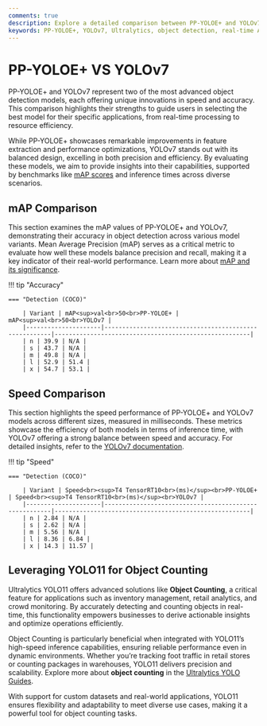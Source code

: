 ```yaml
---
comments: true
description: Explore a detailed comparison between PP-YOLOE+ and YOLOv7, two cutting-edge models in object detection. Learn how these frameworks excel in real-time AI applications, balancing speed, accuracy, and efficiency for computer vision tasks, from edge AI to cloud-based solutions.
keywords: PP-YOLOE+, YOLOv7, Ultralytics, object detection, real-time AI, edge AI, computer vision, model comparison, AI efficiency
---
```


# PP-YOLOE+ VS YOLOv7

PP-YOLOE+ and YOLOv7 represent two of the most advanced object detection models, each offering unique innovations in speed and accuracy. This comparison highlights their strengths to guide users in selecting the best model for their specific applications, from real-time processing to resource efficiency.

While PP-YOLOE+ showcases remarkable improvements in feature extraction and performance optimizations, YOLOv7 stands out with its balanced design, excelling in both precision and efficiency. By evaluating these models, we aim to provide insights into their capabilities, supported by benchmarks like [mAP scores](https://www.ultralytics.com/blog/measuring-ai-performance-to-weigh-the-impact-of-your-innovations) and inference times across diverse scenarios.

## mAP Comparison

This section examines the mAP values of PP-YOLOE+ and YOLOv7, demonstrating their accuracy in object detection across various model variants. Mean Average Precision (mAP) serves as a critical metric to evaluate how well these models balance precision and recall, making it a key indicator of their real-world performance. Learn more about [mAP and its significance](https://www.ultralytics.com/glossary/mean-average-precision-map).

!!! tip "Accuracy"

    === "Detection (COCO)"

    	| Variant | mAP<sup>val<br>50<br>PP-YOLOE+ | mAP<sup>val<br>50<br>YOLOv7 |
    	|---------------------|-------------------------------------------------------|-------------------------------------------------------|
    	| n | 39.9 | N/A |
    	| s | 43.7 | N/A |
    	| m | 49.8 | N/A |
    	| l | 52.9 | 51.4 |
    	| x | 54.7 | 53.1 |

## Speed Comparison

This section highlights the speed performance of PP-YOLOE+ and YOLOv7 models across different sizes, measured in milliseconds. These metrics showcase the efficiency of both models in terms of inference time, with YOLOv7 offering a strong balance between speed and accuracy. For detailed insights, refer to the [YOLOv7 documentation](https://docs.ultralytics.com/models/yolov7/).

!!! tip "Speed"

    === "Detection (COCO)"

    	| Variant | Speed<br><sup>T4 TensorRT10<br>(ms)</sup><br>PP-YOLOE+ | Speed<br><sup>T4 TensorRT10<br>(ms)</sup><br>YOLOv7 |
    	|---------------------|-------------------------------------------------------|-------------------------------------------------------|
    	| n | 2.84 | N/A |
    	| s | 2.62 | N/A |
    	| m | 5.56 | N/A |
    	| l | 8.36 | 6.84 |
    	| x | 14.3 | 11.57 |

## Leveraging YOLO11 for Object Counting

Ultralytics YOLO11 offers advanced solutions like **Object Counting**, a critical feature for applications such as inventory management, retail analytics, and crowd monitoring. By accurately detecting and counting objects in real-time, this functionality empowers businesses to derive actionable insights and optimize operations efficiently.

Object Counting is particularly beneficial when integrated with YOLO11’s high-speed inference capabilities, ensuring reliable performance even in dynamic environments. Whether you’re tracking foot traffic in retail stores or counting packages in warehouses, YOLO11 delivers precision and scalability. Explore more about **object counting** in the [Ultralytics YOLO Guides](https://docs.ultralytics.com/guides/object-counting/).

With support for custom datasets and real-world applications, YOLO11 ensures flexibility and adaptability to meet diverse use cases, making it a powerful tool for object counting tasks.

